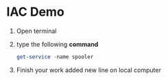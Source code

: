 # IAC Demo

1. Open terminal
1. type the following **command**
   
   ```PowerShell
   get-service -name spooler
   ```

1. Finish your work
added new line on local computer
